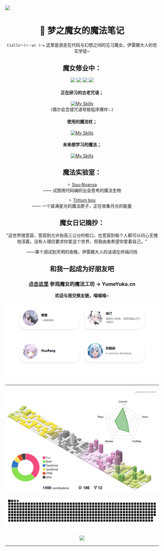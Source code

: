 ![](https://img.nightrainmilkyway.cn/img/20250202225615973.webp)
---

<div align="center">

# 💫 梦之魔女的魔法笔记

`Ciallo～(∠・ω< )⌒★` 这里是游走在代码与幻想之间的见习魔女，伊雷娜大人的忠实学徒~

## **魔女修业中：**
<div align="center">
    <img src="https://img.shields.io/badge/C-开发萌新-fcbfc7?style=for-the-badge&logoColor=white" />
    <img src="https://img.shields.io/badge/C++-初窥门径-fcbfc7?style=for-the-badge&logoColor=white" />
    <img src="https://img.shields.io/badge/爱好-编程和游戏-fcbfc7?style=for-the-badge" />
    <img src="https://img.shields.io/badge/梦想-变成喜欢的人-fcbfc7?style=for-the-badge" />
</div>

#### **正在研习的古老咒语；**  

[![My Skills](https://skillicons.dev/icons?i=c,cpp,kotlin,python&theme=light)](https://skillicons.dev)  
（偶尔会念错咒语导致程序爆炸💥）  

#### **使用的魔法杖；**
[![My Skills](https://skillicons.dev/icons?i=vscode,visualstudio,idea,clion,pycharm,androidstudio,&theme=light)](https://skillicons.dev)

#### **未来想学习的魔法；**
[![My Skills](https://skillicons.dev/icons?i=vue,vite,react,java,javascript,go,cs,flutter&theme=light)](https://skillicons.dev)

## **魔法实验室：**

✧ [Suu-Nyanya](https://github.com/YumeYuka/Suu-Nyanya)  
——  试图用代码编织出会思考的魔法生物  

✧ [Tritium box](https://github.com/TimeBreeze/Tritium_box)  
—— 一个装满星光的魔法匣子，正在收集月光的能量  

## **魔女日记摘抄：**

"这世界很宽容，宽容到允许抬高三公分的枪口，也宽容到每个人都可以问心无愧地活着。没有人理应要求你爱这个世界，但我由衷希望你爱着自己。"  

——某个调试到天明的夜晚，伊雷娜大人的话语在终端闪烁  

## **和我一起成为好朋友吧**

### [点击这里](https://YumeYuka.cn)  参观魔女的魔法工坊 → YumeYuka.cn
**欢迎与我交换友链，喵喵喵~**

![alt text](friends_layout.png)

---

![](./profile-3d-contrib/profile-south-season.svg)

<picture>
  <source media="(prefers-color-scheme: dark)" srcset="https://raw.githubusercontent.com/NightRainMilkyWay/NightRainMilkyWay/output/github-contribution-grid-snake-dark.svg">
  <source media="(prefers-color-scheme: light)" srcset="https://raw.githubusercontent.com/NightRainMilkyWay/NightRainMilkyWay/output/github-contribution-grid-snake.svg">
  <img alt="github contribution grid snake animation" src="https://raw.githubusercontent.com/NightRainMilkyWay/NightRainMilkyWay/output/github-contribution-grid-snake.svg">
</picture>

![](https://img.nightrainmilkyway.cn/img/20250202225615919.webp)

---

<!---
NightRainMilkyWay/NightRainMilkyWay is a ✨ special ✨ repository because its `README.md` (this file) appears on your GitHub profile.
You can click the Preview link to take a look at your changes.
--->
